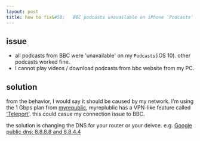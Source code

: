 ```yaml
---
layout: post 
title: how to fix&#58;	 BBC podcasts unavailable on iPhone 'Podcasts'
---
```


## issue
 - all podcasts from BBC were 'unavailable' on my `Podcasts`(iOS 10). other podcasts worked fine. 
 - I cannot play videos / download podcasts from bbc website from my PC.

## solution
from the behavior, I would say it should be caused by my network. 
I'm using the 1 Gbps plan from [myrepublic](https://myaccount.myrepublic.com.sg/), myreplublic has a VPN-like feature called ['Teleport'](https://www.facebook.com/MyRepublicSG/posts/628407610519922).
this could casue my connection issue to BBC. 

the solution is changing the DNS for your router or your deivce. e.g. [Google public dns: 8.8.8.8 and 8.8.4.4](https://developers.google.com/speed/public-dns/)
